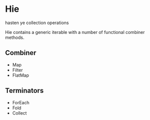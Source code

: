 # Hie

hasten ye collection operations

Hie contains a generic iterable with a number of functional combiner methods.

## Combiner

* Map
* Filter
* FlatMap

## Terminators

* ForEach
* Fold
* Collect

